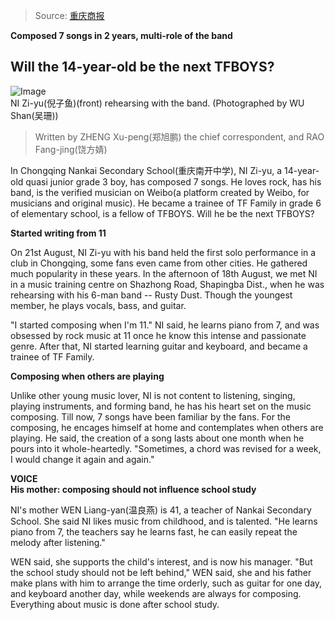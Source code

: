 > Source: [重庆商报](http://e.chinacqsb.com/html/2015-08/28/content_498975.htm)

**Composed 7 songs in 2 years, multi-role of the band**
## Will the 14-year-old be the next TFBOYS?

![Image](http://e.chinacqsb.com/res/1/20150828/92411440695936984.jpg)  
NI Zi-yu(倪子鱼)(front) rehearsing with the band. (Photographed by WU Shan(吴珊))

> Written by ZHENG Xu-peng(郑旭鹏) the chief correspondent, and RAO Fang-jing(饶方婧)

In Chongqing Nankai Secondary School(重庆南开中学), NI Zi-yu, a 14-year-old quasi junior grade 3 boy, has composed 7 songs.
He loves rock, has his band, is the verified musician on Weibo(a platform created by Weibo, for musicians and original music).
He became a trainee of TF Family in grade 6 of elementary school, is a fellow of TFBOYS.
Will he be the next TFBOYS?

**Started writing from 11**

On 21st August, NI Zi-yu with his band held the first solo performance in a club in Chongqing, some fans even came from other cities.
He gathered much popularity in these years.
In the afternoon of 18th August, we met NI in a music training centre on Shazhong Road, Shapingba Dist., when he was rehearsing with his 6-man band -- Rusty Dust.
Though the youngest member, he plays vocals, bass, and guitar.

"I started composing when I'm 11."
NI said, he learns piano from 7, and was obsessed by rock music at 11 once he know this intense and passionate genre.
After that, NI started learning guitar and keyboard, and became a trainee of TF Family.

**Composing when others are playing**

Unlike other young music lover, NI is not content to listening, singing, playing instruments, and forming band, he has his heart set on the music composing.
Till now, 7 songs have been familiar by the fans.
For the composing, he encages himself at home and contemplates when others are playing.
He said, the creation of a song lasts about one month when he pours into it whole-heartedly.
"Sometimes, a chord was revised for a week, I would change it again and again."

**VOICE**  
**His mother: composing should not influence school study**

NI's mother WEN Liang-yan(温良燕) is 41, a teacher of Nankai Secondary School.
She said NI likes music from childhood, and is talented.
"He learns piano from 7, the teachers say he learns fast, he can easily repeat the melody after listening."

WEN said, she supports the child's interest, and is now his manager.
"But the school study should not be left behind,"
WEN said, she and his father make plans with him to arrange the time orderly, such as guitar for one day, and keyboard another day, while weekends are always for composing.
Everything about music is done after school study.
